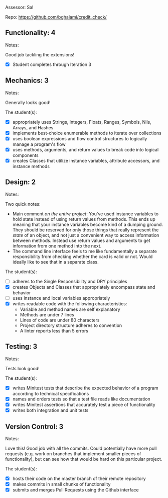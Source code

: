 Assessor: Sal

Repo: https://github.com/bghalami/credit_check/

## Functionality: 4

Notes:

Good job tackling the extensions!

- [x] Student completes through Iteration 3

## Mechanics: 3

Notes:

Generally looks good!

The student(s):

- [x] appropriately uses Strings, Integers, Floats, Ranges, Symbols, Nils, Arrays, and Hashes
- [x] implements best-choice enumerable methods to iterate over collections
- [x] uses boolean expressions and flow control structures to logically manage a program's flow
- [x] uses methods, arguments, and return values to break code into logical components
- [x] creates Classes that utilize instance variables, attribute accessors, and instance methods

## Design: 2

Notes:

Two quick notes:

* Main comment *on the entire project*: You've used instance variables to hold state instead of using return values from methods. This ends up meaning that your instance variables become kind of a dumping ground. They should be reserved for only those things that really represent the *state* of an object, and not just a convenient way to access information between methods. Instead use return values and arguments to get information from one method into the next.
* The command line interface feels to me like fundamentally a separate responsibility from checking whether the card is valid or not. Would ideally like to see that in a separate class.

The student(s):

- [ ] adheres to the Single Responsibility and DRY principles
- [x] creates Objects and Classes that appropriately encompass state and behavior
- [ ] uses instance and local variables appropriately
- [x] writes readable code with the following characteristics:
    * Variable and method names are self explanatory
    * Methods are under 7 lines
    * Lines of code are under 80 characters
    * Project directory structure adheres to convention
    * A linter reports less than 5 errors

## Testing: 3

Notes:

Tests look good!

The student(s):

- [x] writes Minitest tests that describe the expected behavior of a program according to technical specifications
- [x] names and orders tests so that a test file reads like documentation
- [x] writes Minitest assertions that accurately test a piece of functionality
- [x] writes both integration and unit tests

## Version Control: 3

Notes:

Love this! Good job with all the commits. Could potentially have more pull requests (e.g. work on branches that implement smaller pieces of functionality), but can see how that would be hard on this particular project.

The student(s):

- [x] hosts their code on the master branch of their remote repository
- [x] makes commits in small chunks of functionality
- [x] submits and merges Pull Requests using the Github interface
